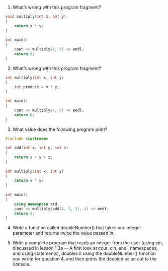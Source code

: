 1) What’s wrong with this program fragment?
```C++
void multiply(int x, int y)
{
    return x * y;
}
 
int main()
{
    cout << multiply(4, 5) << endl;
    return 0;
}
```
2) What’s wrong with this program fragment?
```C++
int multiply(int x, int y)
{
    int product = x * y;
}
 
int main()
{
    cout << multiply(4, 5) << endl;
    return 0;
}
```
3) What value does the following program print?
```C++
#include <iostream>
 
int add(int x, int y, int z)
{
    return x + y + z;
}
 
int multiply(int x, int y)
{
    return x * y;
}
 
int main()
{
    using namespace std;
    cout << multiply(add(1, 2, 3), 4) << endl;
    return 0;
}
```
4) Write a function called doubleNumber() that takes one integer parameter and returns twice the value passed in.

5) Write a complete program that reads an integer from the user (using cin, discussed in lesson 1.3a -- A first look at cout, cin, endl, namespaces, and using statements), doubles it using the doubleNumber() function you wrote for question 4, and then prints the doubled value out to the console.
